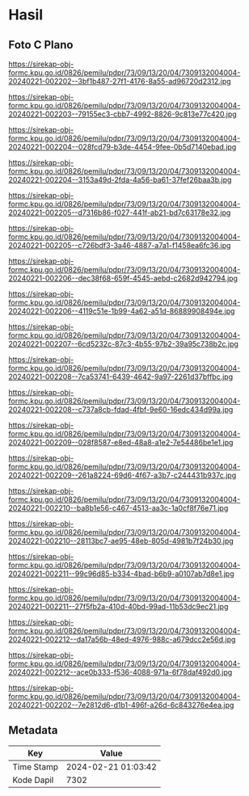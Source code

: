 # Hasil

## Foto C Plano

https://sirekap-obj-formc.kpu.go.id/0826/pemilu/pdpr/73/09/13/20/04/7309132004004-20240221-002202--3bf1b487-27f1-4176-8a55-ad96720d2312.jpg

https://sirekap-obj-formc.kpu.go.id/0826/pemilu/pdpr/73/09/13/20/04/7309132004004-20240221-002203--79155ec3-cbb7-4992-8826-9c813e77c420.jpg

https://sirekap-obj-formc.kpu.go.id/0826/pemilu/pdpr/73/09/13/20/04/7309132004004-20240221-002204--028fcd79-b3de-4454-9fee-0b5d7140ebad.jpg

https://sirekap-obj-formc.kpu.go.id/0826/pemilu/pdpr/73/09/13/20/04/7309132004004-20240221-002204--3153a49d-2fda-4a56-ba61-37fef26baa3b.jpg

https://sirekap-obj-formc.kpu.go.id/0826/pemilu/pdpr/73/09/13/20/04/7309132004004-20240221-002205--d7316b86-f027-441f-ab21-bd7c63178e32.jpg

https://sirekap-obj-formc.kpu.go.id/0826/pemilu/pdpr/73/09/13/20/04/7309132004004-20240221-002205--c726bdf3-3a46-4887-a7a1-f1458ea6fc36.jpg

https://sirekap-obj-formc.kpu.go.id/0826/pemilu/pdpr/73/09/13/20/04/7309132004004-20240221-002206--dec38f68-659f-4545-aebd-c2682d942794.jpg

https://sirekap-obj-formc.kpu.go.id/0826/pemilu/pdpr/73/09/13/20/04/7309132004004-20240221-002206--4119c51e-1b99-4a62-a51d-86889908494e.jpg

https://sirekap-obj-formc.kpu.go.id/0826/pemilu/pdpr/73/09/13/20/04/7309132004004-20240221-002207--6cd5232c-87c3-4b55-97b2-39a95c738b2c.jpg

https://sirekap-obj-formc.kpu.go.id/0826/pemilu/pdpr/73/09/13/20/04/7309132004004-20240221-002208--7ca53741-6439-4642-9a97-2261d37bffbc.jpg

https://sirekap-obj-formc.kpu.go.id/0826/pemilu/pdpr/73/09/13/20/04/7309132004004-20240221-002208--c737a8cb-fdad-4fbf-9e60-16edc434d99a.jpg

https://sirekap-obj-formc.kpu.go.id/0826/pemilu/pdpr/73/09/13/20/04/7309132004004-20240221-002209--028f8587-e8ed-48a8-a1e2-7e54486be1e1.jpg

https://sirekap-obj-formc.kpu.go.id/0826/pemilu/pdpr/73/09/13/20/04/7309132004004-20240221-002209--261a8224-69d6-4f67-a3b7-c244431b937c.jpg

https://sirekap-obj-formc.kpu.go.id/0826/pemilu/pdpr/73/09/13/20/04/7309132004004-20240221-002210--ba8b1e56-c467-4513-aa3c-1a0cf8f76e71.jpg

https://sirekap-obj-formc.kpu.go.id/0826/pemilu/pdpr/73/09/13/20/04/7309132004004-20240221-002210--28113bc7-ae95-48eb-805d-4981b7f24b30.jpg

https://sirekap-obj-formc.kpu.go.id/0826/pemilu/pdpr/73/09/13/20/04/7309132004004-20240221-002211--99c96d85-b334-4bad-b6b9-a0107ab7d8e1.jpg

https://sirekap-obj-formc.kpu.go.id/0826/pemilu/pdpr/73/09/13/20/04/7309132004004-20240221-002211--27f5fb2a-410d-40bd-99ad-11b53dc9ec21.jpg

https://sirekap-obj-formc.kpu.go.id/0826/pemilu/pdpr/73/09/13/20/04/7309132004004-20240221-002212--da17a56b-48ed-4976-988c-a679dcc2e56d.jpg

https://sirekap-obj-formc.kpu.go.id/0826/pemilu/pdpr/73/09/13/20/04/7309132004004-20240221-002212--ace0b333-f536-4088-971a-6f78daf492d0.jpg

https://sirekap-obj-formc.kpu.go.id/0826/pemilu/pdpr/73/09/13/20/04/7309132004004-20240221-002202--7e2812d6-d1b1-496f-a26d-6c843276e4ea.jpg


## Metadata

| Key        | Value               |
| ---------- | ------------------- |
| Time Stamp | 2024-02-21 01:03:42 |
| Kode Dapil | 7302                |



